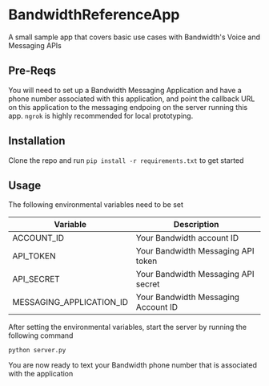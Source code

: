 # BandwidthReferenceApp

A small sample app that covers basic use cases with Bandwidth's Voice and Messaging APIs

## Pre-Reqs

You will need to set up a Bandwidth Messaging Application and have a phone number associated with this application, and point the callback URL on this application to the messaging endpoing on the server running this app. `ngrok` is highly recommended for local prototyping.

## Installation

Clone the repo and run `pip install -r requirements.txt` to get started

## Usage

The following environmental variables need to be set

| Variable | Description |
|--|--|
| ACCOUNT_ID | Your Bandwidth account ID |
| API_TOKEN | Your Bandwidth Messaging API token |
| API_SECRET | Your Bandwidth Messaging API secret |
| MESSAGING_APPLICATION_ID | Your Bandwidth Messaging Account ID |

After setting the environmental variables, start the server by running the following command

```
python server.py
```

You are now ready to text your Bandwidth phone number that is associated with the application
